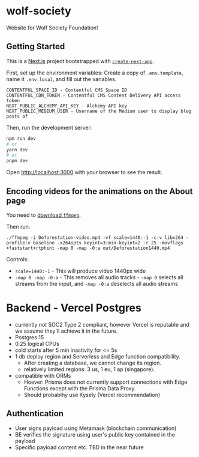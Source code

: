 # wolf-society

Website for Wolf Society Foundation!

## Getting Started

This is a [Next.js](https://nextjs.org/) project bootstrapped with [`create-next-app`](https://github.com/vercel/next.js/tree/canary/packages/create-next-app).

First, set up the environment variables:
Create a copy of `.env.template`, name it `.env.local`, and fill out the variables.

```
CONTENTFUL_SPACE_ID - Contentful CMS Space ID
CONTENTFUL_CDN_TOKEN - Contentful CMS Content Delivery API access token
NEXT_PUBLIC_ALCHEMY_API_KEY - Alchemy API key
NEXT_PUBLIC_MEDIUM_USER - Username of the Medium user to display blog posts of
```

Then, run the development server:

```bash
npm run dev
# or
yarn dev
# or
pnpm dev
```

Open [http://localhost:3000](http://localhost:3000) with your browser to see the result.

## Encoding videos for the animations on the About page

You need to [download `ffmpeg`](https://ffmpeg.org/download.html).

Then run:

```
./ffmpeg -i Deforestation-video.mp4 -vf scale=1440:-1 -c:v libx264 -profile:v baseline -x264opts keyint=3:min-keyint=2 -r 25 -movflags +faststart+rtphint -map 0 -map -0:a out/Deforestation1440.mp4
```

Controls:

- `scale=1440:-1` - This will produce video 1440px wide
- `-map 0 -map -0:a` - This removes all audio tracks - `-map 0` selects all streams from the input, and `-map -0:a` deselects all audio streams

# Backend - Vercel Postgres
- currently *not* SOC2 Type 2 compliant, however Vercel is reputable and we assume they'll achieve it in the future.
- Postgres 15
- 0.25 logical CPUs
- cold starts after 5 min inactivity for <= 5s
- 1 db deploy region and Serverless and Edge function compatibility.
    - After creating a database, we cannot change its region.
    - relatively limited regions: 3 us, 1 eu, 1 ap (singapore).
- compatible with ORMs
    - Hoever: Prisma does not currently support connections with Edge Functions except with the Prisma Data Proxy. 
    - Should probablhy use Kysely (Vercel recommendation)

## Authentication
- User signs payload using Metamask (blockchain communication)
- BE verifies the signature using user's public key contained in the payload
- Specific payload content etc. TBD in the near future

